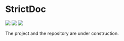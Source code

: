 # StrictDoc

![](https://github.com/stanislaw/strictdoc/workflows/StrictDoc%20on%20macOS/badge.svg)
![](https://github.com/stanislaw/strictdoc/workflows/StrictDoc%20on%20Linux/badge.svg)
![](https://github.com/stanislaw/strictdoc/workflows/StrictDoc%20on%20Windows/badge.svg)

The project and the repository are under construction.
